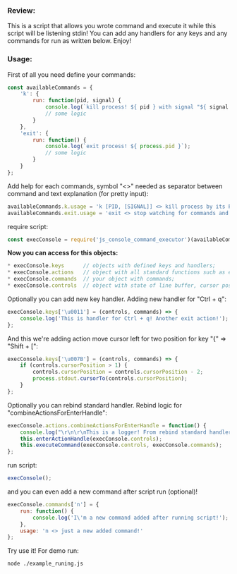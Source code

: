 ### Review:

This is a script that allows you wrote command and execute it while this script will be listening stdin!
You can add any handlers for any keys and any commands for run as written below. Enjoy!

### Usage:

First of all you need define your commands:

````javascript
const availableCommands = {
    'k': {
        run: function(pid, signal) {
            console.log(`kill process! ${ pid } with signal "${ signal }"`);
            // some logic
        }
    },
    'exit': {
        run: function() {
            console.log(`exit process! ${ process.pid }`);
            // some logic
        }
    }
};
````
Add help for each commands, symbol "<>" needed as separator between command and text explanation (for pretty input):
````javascript
availableCommands.k.usage = 'k [PID, [SIGNAL]] <> kill process by its PID';
availableCommands.exit.usage = 'exit <> stop watching for commands and exit script';
````

require script:

````javascript
const execConsole = require('js_console_command_executor')(availableCommands);
````
**Now you can access for this objects:**
````javascript
* execConsole.keys      // objects with defined keys and handlers;
* execConsole.actions   // object with all standard functions such as executeCommand and etc;
* execConsole.commands  // your object with commands;
* execConsole.controls  // object with state of line buffer, cursor position etc;
````
Optionally you can add new key handler. Adding new handler for "Ctrl + q":
````javascript
execConsole.keys['\u0011'] = (controls, commands) => {
    console.log('This is handler for Ctrl + q! Another exit action!');
};
````
And this we're adding action move cursor left for two position for key "{" => "Shift + [":
````javascript
execConsole.keys['\u007B'] = (controls, commands) => {
    if (controls.cursorPosition > 1) {
        controls.cursorPosition = controls.cursorPosition - 2;
        process.stdout.cursorTo(controls.cursorPosition);
    }
};
````
Optionally you can rebind standard handler. Rebind logic for "combineActionsForEnterHandle":
````javascript
execConsole.actions.combineActionsForEnterHandle = function() {
    console.log("\r\n\r\nThis is a logger! From rebind standard handler \"combineActionsForEnterHandle\"!");
    this.enterActionHandle(execConsole.controls);
    this.executeCommand(execConsole.controls, execConsole.commands);
};
````

run script:
````javascript
execConsole();
````
and you can even add a new command after script run (optional)!
````javascript
execConsole.commands['n'] = {
    run: function() {
        console.log('I\'m a new command added after running script!');
    },
    usage: 'n <> just a new added command!'
};

````

Try use it! For demo run:
````bash
node ./example_runing.js
````